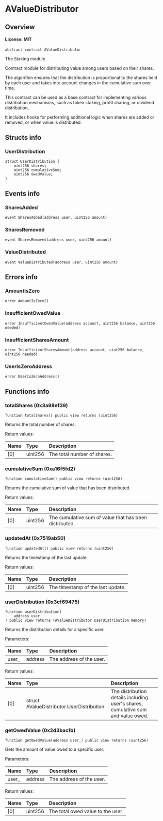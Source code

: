 # AValueDistributor

## Overview

#### License: MIT

```solidity
abstract contract AValueDistributor
```

The Staking module

Contract module for distributing value among users based on their shares.

The algorithm ensures that the distribution is proportional to the shares
held by each user and takes into account changes in the cumulative sum over time.

This contract can be used as a base contract for implementing various distribution mechanisms,
such as token staking, profit sharing, or dividend distribution.

It includes hooks for performing additional logic
when shares are added or removed, or when value is distributed.
## Structs info

### UserDistribution

```solidity
struct UserDistribution {
	uint256 shares;
	uint256 cumulativeSum;
	uint256 owedValue;
}
```


## Events info

### SharesAdded

```solidity
event SharesAdded(address user, uint256 amount)
```


### SharesRemoved

```solidity
event SharesRemoved(address user, uint256 amount)
```


### ValueDistributed

```solidity
event ValueDistributed(address user, uint256 amount)
```


## Errors info

### AmountIsZero

```solidity
error AmountIsZero()
```


### InsufficientOwedValue

```solidity
error InsufficientOwedValue(address account, uint256 balance, uint256 needed)
```


### InsufficientSharesAmount

```solidity
error InsufficientSharesAmount(address account, uint256 balance, uint256 needed)
```


### UserIsZeroAddress

```solidity
error UserIsZeroAddress()
```


## Functions info

### totalShares (0x3a98ef39)

```solidity
function totalShares() public view returns (uint256)
```

Returns the total number of shares.


Return values:

| Name | Type    | Description                 |
| :--- | :------ | :-------------------------- |
| [0]  | uint256 | The total number of shares. |

### cumulativeSum (0xa16f5fd2)

```solidity
function cumulativeSum() public view returns (uint256)
```

Returns the cumulative sum of value that has been distributed.


Return values:

| Name | Type    | Description                                            |
| :--- | :------ | :----------------------------------------------------- |
| [0]  | uint256 | The cumulative sum of value that has been distributed. |

### updatedAt (0x7519ab50)

```solidity
function updatedAt() public view returns (uint256)
```

Returns the timestamp of the last update.


Return values:

| Name | Type    | Description                       |
| :--- | :------ | :-------------------------------- |
| [0]  | uint256 | The timestamp of the last update. |

### userDistribution (0x3cf69475)

```solidity
function userDistribution(
    address user_
) public view returns (AValueDistributor.UserDistribution memory)
```

Returns the distribution details for a specific user.


Parameters:

| Name  | Type    | Description               |
| :---- | :------ | :------------------------ |
| user_ | address | The address of the user.  |


Return values:

| Name | Type                                      | Description                                                                      |
| :--- | :---------------------------------------- | :------------------------------------------------------------------------------- |
| [0]  | struct AValueDistributor.UserDistribution | The distribution details including user's shares, cumulative sum and value owed. |

### getOwedValue (0x2d3bac1b)

```solidity
function getOwedValue(address user_) public view returns (uint256)
```

Gets the amount of value owed to a specific user.


Parameters:

| Name  | Type    | Description               |
| :---- | :------ | :------------------------ |
| user_ | address | The address of the user.  |


Return values:

| Name | Type    | Description                       |
| :--- | :------ | :-------------------------------- |
| [0]  | uint256 | The total owed value to the user. |
